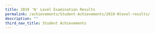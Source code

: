 ```yaml
---
title: 2019 'N' Level Examination Results
permalink: /achievements/Student-Achievements/2019-Nlevel-results/
description: ""
third_nav_title: Student Achievements
---
```

